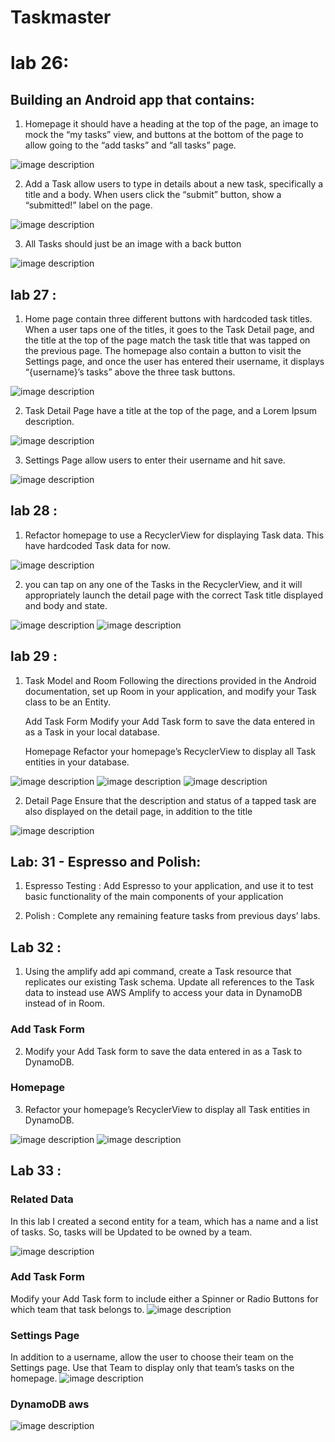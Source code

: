 # Taskmaster

# lab 26:
## Building an Android app that contains:

1. Homepage it should have a heading at the top of the page, an image to mock the “my tasks” view,
and buttons at the bottom of the page to allow going to the “add tasks” and “all tasks” page.

![image description](screenshots/task.PNG)


2. Add a Task allow users to type in details about a new task, specifically a title and a body. When users click the “submit” button, show a “submitted!” label on the page.

![image description](screenshots/task0.PNG)

3. All Tasks should just be an image with a back button

![image description](screenshots/task1.PNG)

## lab 27 :

1. Home page contain three different buttons with hardcoded task titles. When a user taps one of the titles, it goes to the
Task Detail page, and the title at the top of the page match the task title that was tapped on the previous page.
The homepage also contain a button to visit the Settings page, and once the user has entered their username,
it displays “{username}’s tasks” above the three task buttons.

![image description](screenshots/homepage.PNG)

2. Task Detail Page have a title at the top of the page, and a Lorem Ipsum description.

![image description](screenshots/details.PNG)

3. Settings Page allow users to enter their username and hit save.

![image description](screenshots/setting.PNG)

## lab 28 :

1. Refactor homepage to use a RecyclerView for displaying Task data. This have hardcoded Task data for now.

![image description](screenshots/lab28.PNG)

2. you can tap on any one of the Tasks in the RecyclerView, and it will appropriately launch the detail page with the correct Task title displayed and body and state.

![image description](screenshots/1lab28.PNG)
![image description](screenshots/2lab28.PNG)

## lab 29 :

1. Task Model and Room Following the directions provided in the Android documentation, set up Room in your application, and modify your Task class to be an Entity.

   Add Task Form Modify your Add Task form to save the data entered in as a Task in your local database.

   Homepage Refactor your homepage’s RecyclerView to display all Task entities in your database.

![image description](screenshots/lab29.PNG)
![image description](screenshots/1lab29.PNG)
![image description](screenshots/2lab29.PNG)

2. Detail Page Ensure that the description and status of a tapped task are also displayed on the detail page, in addition to the title

![image description](screenshots/3lab29.PNG)

## Lab: 31 - Espresso and Polish:

1. Espresso Testing : Add Espresso to your application, and use it to test basic functionality of the main components of your application

2. Polish : Complete any remaining feature tasks from previous days’ labs.

## Lab 32 :

1. Using the amplify add api command, create a Task resource that replicates our existing Task schema. Update all references to the Task data to instead use AWS Amplify to access your data in DynamoDB instead of in Room.

### Add Task Form
2. Modify your Add Task form to save the data entered in as a Task to DynamoDB.

### Homepage
3. Refactor your homepage’s RecyclerView to display all Task entities in DynamoDB.

![image description](screenshots/amplify32.PNG)
![image description](screenshots/lab32.PNG)


## Lab 33 :

### Related Data
In this lab I created a second entity for a team, which has a name and a list of tasks. So, tasks will be Updated to be owned by a team.

![image description](screenshots/lab33c.PNG)


### Add Task Form
Modify your Add Task form to include either a Spinner or Radio Buttons for which team that task belongs to.
![image description](screenshots/lab33a.PNG)

### Settings Page
In addition to a username, allow the user to choose their team on the Settings page. Use that Team to display only that team’s tasks on the homepage.
![image description](screenshots/lab33b.PNG)

### DynamoDB aws 
![image description](screenshots/lab33d.PNG)
